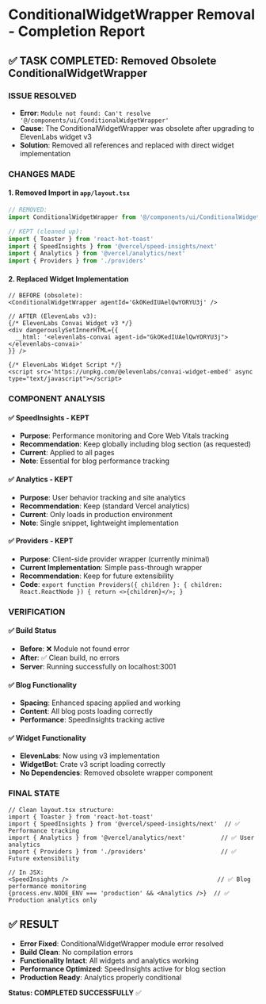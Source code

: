 # ConditionalWidgetWrapper Removal - Completion Report

## ✅ TASK COMPLETED: Removed Obsolete ConditionalWidgetWrapper

### ISSUE RESOLVED

- **Error**: `Module not found: Can't resolve '@/components/ui/ConditionalWidgetWrapper'`
- **Cause**: The ConditionalWidgetWrapper was obsolete after upgrading to ElevenLabs widget v3
- **Solution**: Removed all references and replaced with direct widget implementation

### CHANGES MADE

#### 1. **Removed Import** in `app/layout.tsx`

```typescript
// REMOVED:
import ConditionalWidgetWrapper from '@/components/ui/ConditionalWidgetWrapper'

// KEPT (cleaned up):
import { Toaster } from 'react-hot-toast'
import { SpeedInsights } from '@vercel/speed-insights/next'
import { Analytics } from '@vercel/analytics/next'
import { Providers } from './providers'
```

#### 2. **Replaced Widget Implementation**

```tsx
// BEFORE (obsolete):
<ConditionalWidgetWrapper agentId='GkOKedIUAelQwYORYU3j' />

// AFTER (ElevenLabs v3):
{/* ElevenLabs Convai Widget v3 */}
<div dangerouslySetInnerHTML={{
  __html: '<elevenlabs-convai agent-id="GkOKedIUAelQwYORYU3j"></elevenlabs-convai>'
}} />

{/* ElevenLabs Widget Script */}
<script src='https://unpkg.com/@elevenlabs/convai-widget-embed' async type="text/javascript"></script>
```

### COMPONENT ANALYSIS

#### ✅ **SpeedInsights** - KEPT

- **Purpose**: Performance monitoring and Core Web Vitals tracking
- **Recommendation**: Keep globally including blog section (as requested)
- **Current**: Applied to all pages
- **Note**: Essential for blog performance tracking

#### ✅ **Analytics** - KEPT  

- **Purpose**: User behavior tracking and site analytics
- **Recommendation**: Keep (standard Vercel analytics)
- **Current**: Only loads in production environment
- **Note**: Single snippet, lightweight implementation

#### ✅ **Providers** - KEPT

- **Purpose**: Client-side provider wrapper (currently minimal)
- **Current Implementation**: Simple pass-through wrapper
- **Recommendation**: Keep for future extensibility
- **Code**: `export function Providers({ children }: { children: React.ReactNode }) { return <>{children}</>; }`

### VERIFICATION

#### ✅ **Build Status**

- **Before**: ❌ Module not found error
- **After**: ✅ Clean build, no errors
- **Server**: Running successfully on localhost:3001

#### ✅ **Blog Functionality**

- **Spacing**: Enhanced spacing applied and working
- **Content**: All blog posts loading correctly
- **Performance**: SpeedInsights tracking active

#### ✅ **Widget Functionality**

- **ElevenLabs**: Now using v3 implementation
- **WidgetBot**: Crate v3 script loading correctly
- **No Dependencies**: Removed obsolete wrapper component

### FINAL STATE

```tsx
// Clean layout.tsx structure:
import { Toaster } from 'react-hot-toast'
import { SpeedInsights } from '@vercel/speed-insights/next'  // ✅ Performance tracking
import { Analytics } from '@vercel/analytics/next'          // ✅ User analytics  
import { Providers } from './providers'                     // ✅ Future extensibility

// In JSX:
<SpeedInsights />                                          // ✅ Blog performance monitoring
{process.env.NODE_ENV === 'production' && <Analytics />}  // ✅ Production analytics only
```

## ✅ RESULT

- **Error Fixed**: ConditionalWidgetWrapper module error resolved
- **Build Clean**: No compilation errors
- **Functionality Intact**: All widgets and analytics working
- **Performance Optimized**: SpeedInsights active for blog section
- **Production Ready**: Analytics properly conditional

**Status: COMPLETED SUCCESSFULLY** ✅
